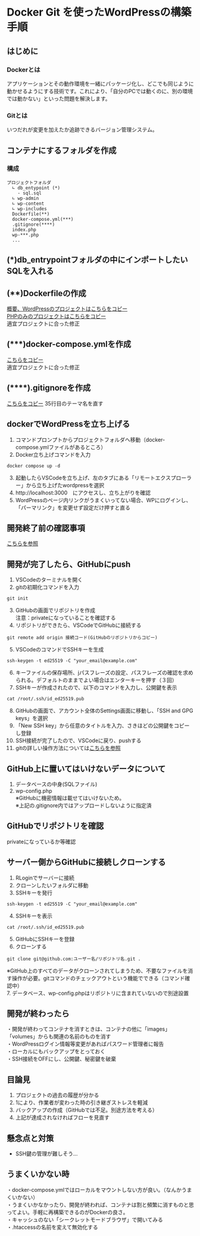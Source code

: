 # Docker Git を使ったWordPressの構築手順
## はじめに
### Dockerとは
アプリケーションとその動作環境を一緒にパッケージ化し、どこでも同じように動かせるようにする技術です。これにより、「自分のPCでは動くのに、別の環境では動かない」といった問題を解決します。
### Gitとは
いつだれが変更を加えたか追跡できるバージョン管理システム。
## コンテナにするフォルダを作成
### 構成
```
プロジェクトフォルダ
  ∟ db_entypoint (*)
    - sql.sql
  ∟ wp-admin
  ∟ wp-content
  ∟ wp-includes
  Dockerfile(**)
  docker-compose.yml(***)
  .gitignore(****)
  index.php
  wp-***.php
  ...
```

## (*)db_entrypointフォルダの中にインポートしたいSQLを入れる

## (**)Dockerfileの作成
[概要、WordPressのプロジェクトはこちらをコピー](../docker/docker-file.md)<br>
[PHPのみのプロジェクトはこちらをコピー](../docker/php-Dockerfile)<br>
適宜プロジェクトに合った修正

## (***)docker-compose.ymlを作成
[こちらをコピー](../docker/docker-compose.yml)<br>
適宜プロジェクトに合った修正

## (****).gitignoreを作成
[こちらをコピー](../git/.gitignore)
35行目のテーマ名を直す

## dockerでWordPressを立ち上げる
1. コマンドプロンプトからプロジェクトフォルダへ移動（docker-compose.ymlファイルがあるところ）
1. Docker立ち上げコマンドを入力
```
docker compose up -d
```
3. 起動したらVSCodeを立ち上げ、左のタブにある「リモートエクスプローラー」から立ち上げたwordpressを選択
1. http://localhost:3000　にアクセスし、立ち上がりを確認
1. WordPressのページ内リンクがうまくいってない場合、WPにログインし、「パーマリンク」を変更せず設定だけ押すと直る

## 開発終了前の確認事項
[こちらを参照](../wordpress/final.md)

## 開発が完了したら、GitHubにpush
1. VSCodeのターミナルを開く
1. gitの初期化コマンドを入力
```
git init
```
3. GitHubの画面でリポジトリを作成<br>
注意：privateになっていることを確認する
3. リポジトリができたら、VSCodeでGitHubに接続する
```
git remote add origin 接続コード(GitHubのリポジトリからコピー)
```
5. VSCodeのコマンドでSSHキーを生成
```
ssh-keygen -t ed25519 -C "your_email@example.com"
```
6. キーファイルの保存場所、jパスフレーズの設定、パスフレーズの確認を求められる。デフォルトのままでよい場合はエンターキーを押す（３回）
6. SSHキーが作成されたので、以下のコマンドを入力し、公開鍵を表示
```
cat /root/.ssh/id_ed25519.pub
```
8. GitHubの画面で、アカウント全体のSettings画面に移動し、「SSH and GPG keys」を選択
8. 「New SSH key」から任意のタイトルを入力、さきほどの公開鍵をコピーし登録
8. SSH接続が完了したので、VSCodeに戻り、pushする
8. gitの詳しい操作方法については[こちらを参照](../git/git_command.md)

## GitHub上に置いてはいけないデータについて
1. データベースの中身(SQLファイル)<br>
1. wp-config.php<br>
※GitHubに機密情報は載せてはいけないため。<br>
※上記の.gitignore内ではアップロードしないように指定済

## GitHubでリポジトリを確認
privateになっているか等確認

## サーバー側からGitHubに接続しクローンする
1. RLoginでサーバーに接続
1. クローンしたいフォルダに移動
1. SSHキーを発行
```
ssh-keygen -t ed25519 -C "your_email@example.com"
```
4. SSHキーを表示
```
cat /root/.ssh/id_ed25519.pub
```
5. GitHubにSSHキーを登録
6. クローンする
```
git clone git@github.com:ユーザー名/リポジトリ名.git .
```
※GitHub上のすべてのデータがクローンされてしまうため、不要なファイルを消す操作が必要。gitコマンドのチェックアウトという機能でできる（コマンド確認中）<br>
7. データベース、wp-config.phpはリポジトリに含まれていないので別途設置

## 開発が終わったら
・開発が終わってコンテナを消すときは、コンテナの他に「images」「volumes」からも関連の名前のものを消す <br>
・WordPressログイン情報等変更があればパスワード管理者に報告<br>
・ローカルにもバックアップをとっておく<br>
・SSH接続をOFFにし、公開鍵、秘密鍵を破棄

## 目論見
1. プロジェクトの過去の履歴が分かる
1. 1により、作業者が変わった時の引き継ぎストレスを軽減
1. バックアップの作成（GitHubでは不足。別途方法を考える）
1. 上記が達成されなければフローを見直す

## 懸念点と対策
* SSH鍵の管理が難しそう…

## うまくいかない時
・docker-compose.ymlではローカルをマウントしない方が良い。（なんかうまくいかない）<br>
・うまくいかなかったり、開発が終われば、コンテナは割と頻繁に消すものと思ってよい。手軽に再構築できるのがDockerの良さ。<br>
・キャッシュのない「シークレットモードブラウザ」で開いてみる<br>
・.htaccessの名前を変えて無効化する<br>

